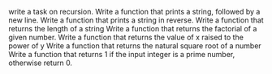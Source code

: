 write a task on recursion.
Write a function that prints a string, followed by a new line.
Write a function that prints a string in reverse.
Write a function that returns the length of a string
Write a function that returns the factorial of a given number.
Write a function that returns the value of x raised to the power of y
Write a function that returns the natural square root of a number
Write a function that returns 1 if the input integer is a prime number, otherwise return 0.
